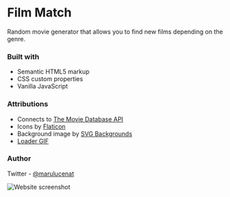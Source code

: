 # Film Match

Random movie generator that allows you to find new films depending on the genre.

### Built with
- Semantic HTML5 markup
- CSS custom properties
- Vanilla JavaScript

### Attributions
- Connects to [The Movie Database API](https://www.themoviedb.org/documentation/api)
- Icons by [Flaticon](https://www.flaticon.com/)
- Background image by [SVG Backgrounds](https://www.svgbackgrounds.com/)
- [Loader GIF](https://lottiefiles.com/1961-movie-loading)

### Author
Twitter - [@marulucenat](https://twitter.com/marulucenat)

![Website screenshot](https://i.imgur.com/2R4NsgM.png)
